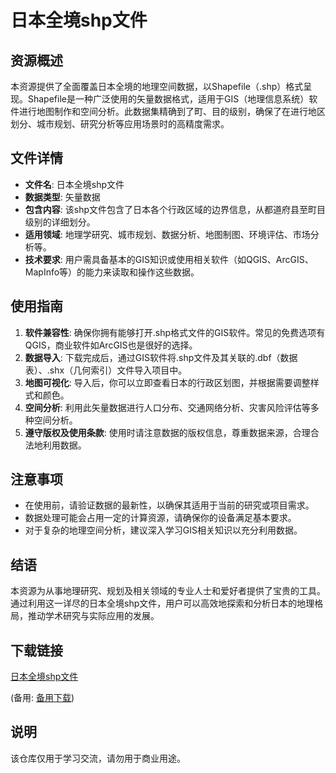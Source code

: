 # 日本全境shp文件

## 资源概述
本资源提供了全面覆盖日本全境的地理空间数据，以Shapefile（.shp）格式呈现。Shapefile是一种广泛使用的矢量数据格式，适用于GIS（地理信息系统）软件进行地图制作和空间分析。此数据集精确到了町、目的级别，确保了在进行地区划分、城市规划、研究分析等应用场景时的高精度需求。

## 文件详情
- **文件名**: 日本全境shp文件
- **数据类型**: 矢量数据
- **包含内容**: 该shp文件包含了日本各个行政区域的边界信息，从都道府县至町目级别的详细划分。
- **适用领域**: 地理学研究、城市规划、数据分析、地图制图、环境评估、市场分析等。
- **技术要求**: 用户需具备基本的GIS知识或使用相关软件（如QGIS、ArcGIS、MapInfo等）的能力来读取和操作这些数据。

## 使用指南
1. **软件兼容性**: 确保你拥有能够打开.shp格式文件的GIS软件。常见的免费选项有QGIS，商业软件如ArcGIS也是很好的选择。
2. **数据导入**: 下载完成后，通过GIS软件将.shp文件及其关联的.dbf（数据表）、.shx（几何索引）文件导入项目中。
3. **地图可视化**: 导入后，你可以立即查看日本的行政区划图，并根据需要调整样式和颜色。
4. **空间分析**: 利用此矢量数据进行人口分布、交通网络分析、灾害风险评估等多种空间分析。
5. **遵守版权及使用条款**: 使用时请注意数据的版权信息，尊重数据来源，合理合法地利用数据。

## 注意事项
- 在使用前，请验证数据的最新性，以确保其适用于当前的研究或项目需求。
- 数据处理可能会占用一定的计算资源，请确保你的设备满足基本要求。
- 对于复杂的地理空间分析，建议深入学习GIS相关知识以充分利用数据。

## 结语
本资源为从事地理研究、规划及相关领域的专业人士和爱好者提供了宝贵的工具。通过利用这一详尽的日本全境shp文件，用户可以高效地探索和分析日本的地理格局，推动学术研究与实际应用的发展。

## 下载链接
[日本全境shp文件](https://pan.quark.cn/s/6df0098d68b4) 

(备用: [备用下载](https://pan.baidu.com/s/1SwcOrmjUYpKOIxb0P3udNg?pwd=1234))

## 说明

该仓库仅用于学习交流，请勿用于商业用途。
